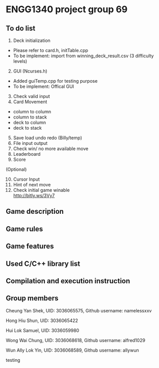# ENGG1340 project group 69
## To do list

1. Deck initialization 
  - Please refer to card.h, initTable.cpp 
  - To be implement: import from winning_deck_result.csv (3 difficulty levels)
2. GUI (Ncurses.h)
  - Added guiTemp.cpp for testing purpose
  - To be implement: Offical GUI
3. Check valid input  
4. Card Movement  
  - column to column  
  - column to stack  
  - deck to column  
  - deck to stack  
5. Save load undo redo  (Billy/temp)
6. File input output  
7. Check win/ no more available move  
8. Leaderboard  
9. Score  

(Optional)

10. Cursor Input  
11. Hint of next move  
12. Check initial game winable  
http://bitly.ws/3Vy7  

## Game description
## Game rules
## Game features
## Used C/C++ library list
## Compilation and execution instruction
## Group members
Cheung Yan Shek, UID: 3036065575, Github username: namelessxxv

Hong Hiu Shun, UID: 3036065422  

Hui Lok Samuel, UID: 3036059980

Wong Wai Chung, UID: 3036068618, Github username: alfred1029

Wun Ally Lok Yin, UID: 3036068589, Github username: allywun

testing
